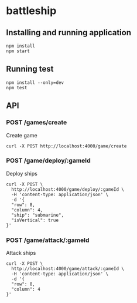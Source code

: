 # battleship

## Installing and running application
```
npm install
npm start
```

## Running test
```
npm install --only=dev
npm test
```

## API

### POST /games/create
Create game

    curl -X POST http://localhost:4000/game/create

### POST /game/deploy/:gameId
Deploy ships

    curl -X POST \
      http://localhost:4000/game/deploy/:gameId \
      -H 'content-type: application/json' \
      -d '{
      "row": 8,
      "column": 4,
      "ship": "submarine",
      "isVertical": true
    }'

### POST /game/attack/:gameId
Attack ships

    curl -X POST \
      http://localhost:4000/game/attack/:gameId \
      -H 'content-type: application/json' \
      -d '{
      "row": 8,
      "column": 4
    }'